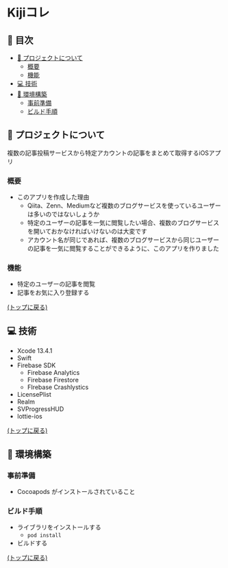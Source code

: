 # Kijiコレ

<!-- TABLE OF CONTENTS -->

## 📌 目次

- [:book: プロジェクトについて](#book-プロジェクトについて)
  - [概要](#概要)
  - [機能](#機能)
- [:computer: 技術](#computer-技術)
- [:hammer: 環境構築](#hammer-環境構築)
  - [事前準備](#事前準備)
  - [ビルド手順](#ビルド手順)

## :book: プロジェクトについて

複数の記事投稿サービスから特定アカウントの記事をまとめて取得するiOSアプリ

### 概要

- このアプリを作成した理由
  - Qiita、Zenn、Mediumなど複数のブログサービスを使っているユーザーは多いのではないしょうか
  - 特定のユーザーの記事を一気に閲覧したい場合、複数のブログサービスを開いておかなければいけないのは大変です
  - アカウント名が同じであれば、複数のブログサービスから同じユーザーの記事を一気に閲覧することができるように、このアプリを作りました

### 機能

- 特定のユーザーの記事を閲覧
- 記事をお気に入り登録する

[(トップに戻る)](#-目次)

## :computer: 技術

- Xcode 13.4.1
- Swift
- Firebase SDK
  - Firebase Analytics
  - Firebase Firestore
  - FIrebase Crashlystics
- LicensePlist
- Realm
- SVProgressHUD
- lottie-ios

[(トップに戻る)](#-目次)

## :hammer: 環境構築

### 事前準備

- Cocoapods がインストールされていること

### ビルド手順

- ライブラリをインストールする
  - `pod install`
- ビルドする

[(トップに戻る)](#-目次)